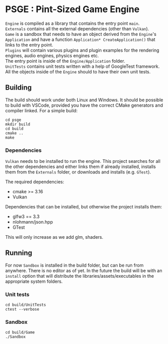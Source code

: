 # PSGE : Pint-Sized Game Engine

`Engine` is compiled as a library that contains the entry point `main`.\
`Externals` contains all the external dependencies (other than `Vulkan`).\
`Game` is a sandbox that needs to have an object derived from the `Engine`'s
`Application` and have a function `Application* CreateApplication()` that links
to the entry point.\
`Plugins` will contain various plugins and plugin examples for the rendering
engines, audio engines, physics engines etc.\
The entry point is inside of the `Engine/Application` folder.\
`UnitTests` contains unit tests written with a help of GoogleTest framework.\
All the objects inside of the `Engine` should to have their own unit tests.

## Building
The build should work under both Linux and Windows. It should be possible to build with VSCode, provided you have the correct CMake generators and compiler linked. For a simple build:
```
cd psge
mkdir build
cd build
cmake ..
make
```

### Dependencies
`Vulkan` needs to be installed to run the engine. This project searches for all the other dependencies and either links them if already installed, installs them from the `Externals` folder, or downloads and installs (e.g. `GTest`).

The required dependencies:
* cmake >= 3.16
* Vulkan

Dependencies that can be installed, but otherwise the project installs them:
* glfw3 == 3.3
* nlohmann/json.hpp
* GTest

This will only increase as we add glm, shaders.

## Running
For now `Sandbox` is installed in the build folder, but can be run from anywhere.
There is no editor as of yet.
In the future the build will be with an `install` option that will distribute
the libraries/assets/executables in the appropriate system folders.

### Unit tests
```
cd build/UnitTests
ctest --verbose
```

### Sandbox
```
cd build/Game
./Sandbox
```

